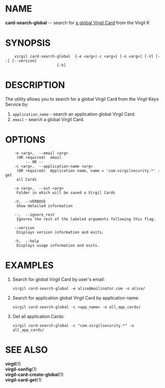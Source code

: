 NAME
====

**card-search-global** -- search for [a global Virgil
Card](https://github.com/VirgilSecurity/virgil/wiki/Virgil-Glossary#global-virgil-card)
from the Virgil K

SYNOPSIS
========

        virgil card-search-global  {-e <arg>|-c <arg>} [-o <arg>] [-V] [--] [--version]
                           [-h]

DESCRIPTION
===========

The utility allows you to search for a global Virgil Card from the
Virgil Keys Service by:

1.  `application_name` - search an application global Virgil Card.
2.  `email` - search a global Virgil Card.

OPTIONS
=======

        -e <arg>,  --email <arg>
         (OR required)  email
             -- OR --
        -c <arg>,  --application-name <arg>
         (OR required)  Application name, name = 'com.virgilsecurity.*' - get
         all Cards

        -o <arg>,  --out <arg>
         Folder in which will be saved a Virgil Cards

        -V,  --VERBOSE
         Show detailed information

        --,  --ignore_rest
         Ignores the rest of the labeled arguments following this flag.

        --version
         Displays version information and exits.

        -h,  --help
         Displays usage information and exits.

EXAMPLES
========

1.  Search for global Virgil Card by user's email:

        virgil card-search-global -e alice@mailinator.com -o alice/

2.  Search for application global Virgil Card by application name:

        virgil card-search-global -c <app_name> -o all_app_cards/

3.  Get all application Cards:

        virgil card-search-global -c "com.virgilsecurity.*" -o all_app_cards/

SEE ALSO
========

**virgil**(1)  
**virgil-config**(1)  
**virgil-card-create-global**(1)  
**virgil-card-get**(1)
